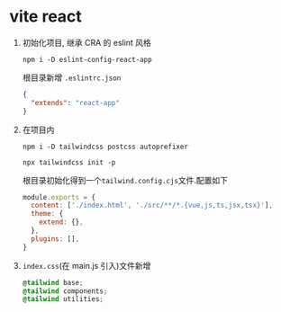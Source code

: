 # vite react

1.  初始化项目, 继承 CRA 的 eslint 风格

    ```
    npm i -D eslint-config-react-app
    ```

    根目录新增 `.eslintrc.json`

    ```json
    {
      "extends": "react-app"
    }
    ```

2.  在项目内

    ```
    npm i -D tailwindcss postcss autoprefixer

    npx tailwindcss init -p
    ```

    根目录初始化得到一个`tailwind.config.cjs`文件.配置如下

    ```js
    module.exports = {
      content: ['./index.html', './src/**/*.{vue,js,ts,jsx,tsx}'],
      theme: {
        extend: {},
      },
      plugins: [],
    }
    ```

3.  `index.css`(在 main.js 引入)文件新增
    ```css
    @tailwind base;
    @tailwind components;
    @tailwind utilities;
    ```
